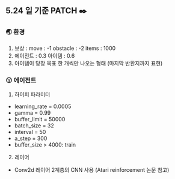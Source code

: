 ## 5.24 일 기준 PATCH ✒️

### 🌏 환경

1. 보상 : move : -1 obstacle : -2 items : 1000
2. 에이전트 : 0.3 아이템 : 0.6
3. 아이템이 당장 목표 한 개씩만 나오는 형태 (마지막 반환지까지 표현)

### 😗 에이전트


1. 하이퍼 파라미터  
- learning_rate = 0.0005
- gamma = 0.99
- buffer_limit  = 50000
- batch_size = 32
- interval = 50
- a_step = 300
- buffer_size > 4000: train

2. 레이어
- Conv2d 레이어 2계층의 CNN 사용 (Atari reinforcement 논문 참고)


```python

```
